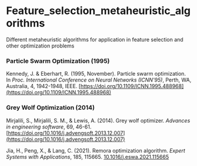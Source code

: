 # Feature_selection_metaheuristic_algorithms
 Different metaheuristic algorithms for application in feature selection and other optimization problems

### Particle Swarm Optimization (1995)
Kennedy, J. & Eberhart, R. (1995, November). Particle swarm optimization. In _Proc. International Conference on Neural Networks (ICNN'95)_, Perth, WA, Australia, 4, 1942-1948, IEEE. [https://doi.org/10.1109/ICNN.1995.488968](https://doi.org/10.1109/ICNN.1995.488968)

### Grey Wolf Optimization (2014)
Mirjalili, S., Mirjalili, S. M., & Lewis, A. (2014). Grey wolf optimizer. _Advances in engineering software_, 69, 46-61. [https://doi.org/10.1016/j.advengsoft.2013.12.007](https://doi.org/10.1016/j.advengsoft.2013.12.007) 


Jia, H., Peng, X., & Lang, C. (2021). Remora optimization algorithm. _Expert Systems with Applications_, 185, 115665. [10.1016/j.eswa.2021.115665](https://doi.org/10.1016/j.eswa.2021.115665)